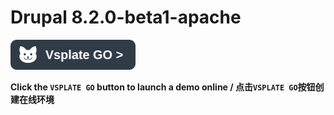 # Drupal 8.2.0-beta1-apache

<a href="https://www.vsplate.com/?docker-compose=https://github.com/vsplate/dcenvs/drupal/8.2.0-beta1-apache"><img alt="VSPLATE GO" src="https://raw.githubusercontent.com/vsplate/images/master/vsgo_btn.png" width="200px"></a>

**Click the `VSPLATE GO` button to launch a demo online / 点击`VSPLATE GO`按钮创建在线环境**